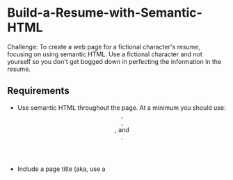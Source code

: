 # Build-a-Resume-with-Semantic-HTML

Challenge: To create a web page for a fictional character's resume, focusing on using semantic HTML. Use a fictional character and not yourself so you don't get bogged down in perfecting the information in the resume.

## Requirements
* Use semantic HTML throughout the page. At a minimum you should use: <header>, <main>, <section>, and <address>.
* Include a page title (aka, use a <title> element) and meta description in the head. You should include these in all public facing web pages you create because they help web crawlers understand your page and contribute to search engine optimization.
* There should be a contact info section, with the following information about your character:
  * Name
  * Email address (make one up) as a link
  * Phone number (make one up)
  * A picture (feel free to choose one) as a stand-in for your character.
* There should be a section for your character's education, and it should list at least one college she attended.
* There should be a section for your character's employment history, and it should contain at least two entries. Each entry should show the company name, job title, dates of employment, and a short description of the job (for this last bit, feel free to use lorem ipsum filler text).

